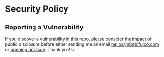 # Security Policy

## Reporting a Vulnerability

If you discover a vulnerability in this repo, please consider the impact of public disclosure before either sending me an email [hello@mikebifulco.com](mailto:hello@mikebifulco.com) or [opening an issue](https://github.com/mbifulco/blog/issues/new). Thank you!
U
